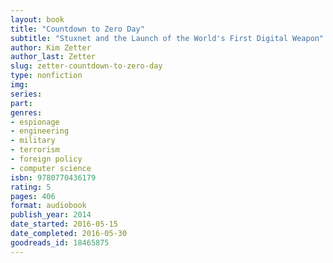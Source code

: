 ```yaml
---
layout: book
title: "Countdown to Zero Day"
subtitle: "Stuxnet and the Launch of the World's First Digital Weapon"
author: Kim Zetter
author_last: Zetter
slug: zetter-countdown-to-zero-day
type: nonfiction
img: 
series: 
part: 
genres:
- espionage
- engineering
- military
- terrorism
- foreign policy
- computer science
isbn: 9780770436179
rating: 5
pages: 406
format: audiobook
publish_year: 2014
date_started: 2016-05-15
date_completed: 2016-05-30
goodreads_id: 18465875
---
```

